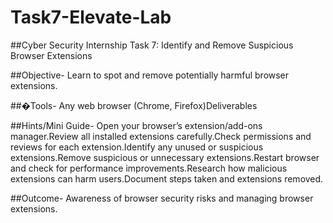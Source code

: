 # Task7-Elevate-Lab
##Cyber Security Internship Task 7: Identify and Remove Suspicious Browser Extensions

##Objective-
Learn to spot and remove potentially harmful browser extensions. 

##�Tools-
Any web browser (Chrome, Firefox)Deliverables

##Hints/Mini Guide-
Open your browser’s extension/add-ons manager.Review all installed extensions carefully.Check permissions and reviews for each extension.Identify any unused or suspicious extensions.Remove suspicious or unnecessary extensions.Restart browser and check for performance improvements.Research how malicious extensions can harm users.Document steps taken and extensions removed.

##Outcome-
Awareness of browser security risks and managing browser extensions.
